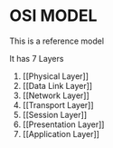 # OSI MODEL
This is a reference model

It has 7 Layers
1. [[Physical Layer]]
2. [[Data Link Layer]]
3. [[Network Layer]]
4. [[Transport Layer]]
5. [[Session Layer]]
6. [[Presentation Layer]]
7. [[Application Layer]] 
